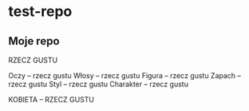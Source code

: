 # test-repo

## Moje repo

RZECZ GUSTU 

Oczy         – rzecz gustu
Włosy       – rzecz gustu
Figura       – rzecz gustu
Zapach     – rzecz gustu
Styl           – rzecz gustu
Charakter – rzecz gustu

KOBIETA – RZECZ GUSTU
